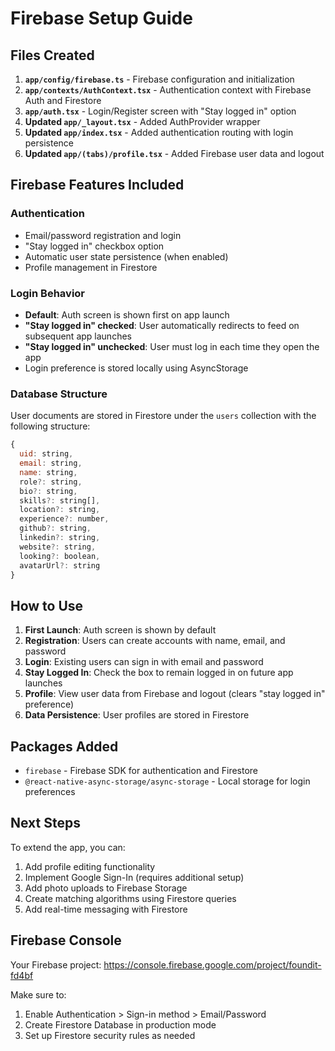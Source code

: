 # Firebase Setup Guide

## Files Created

1. **`app/config/firebase.ts`** - Firebase configuration and initialization
2. **`app/contexts/AuthContext.tsx`** - Authentication context with Firebase Auth and Firestore
3. **`app/auth.tsx`** - Login/Register screen with "Stay logged in" option
4. **Updated `app/_layout.tsx`** - Added AuthProvider wrapper
5. **Updated `app/index.tsx`** - Added authentication routing with login persistence
6. **Updated `app/(tabs)/profile.tsx`** - Added Firebase user data and logout

## Firebase Features Included

### Authentication
- Email/password registration and login
- "Stay logged in" checkbox option
- Automatic user state persistence (when enabled)
- Profile management in Firestore

### Login Behavior
- **Default**: Auth screen is shown first on app launch
- **"Stay logged in" checked**: User automatically redirects to feed on subsequent app launches
- **"Stay logged in" unchecked**: User must log in each time they open the app
- Login preference is stored locally using AsyncStorage

### Database Structure
User documents are stored in Firestore under the `users` collection with the following structure:
```javascript
{
  uid: string,
  email: string,
  name: string,
  role?: string,
  bio?: string,
  skills?: string[],
  location?: string,
  experience?: number,
  github?: string,
  linkedin?: string,
  website?: string,
  looking?: boolean,
  avatarUrl?: string
}
```

## How to Use

1. **First Launch**: Auth screen is shown by default
2. **Registration**: Users can create accounts with name, email, and password
3. **Login**: Existing users can sign in with email and password
4. **Stay Logged In**: Check the box to remain logged in on future app launches
5. **Profile**: View user data from Firebase and logout (clears "stay logged in" preference)
6. **Data Persistence**: User profiles are stored in Firestore

## Packages Added

- `firebase` - Firebase SDK for authentication and Firestore
- `@react-native-async-storage/async-storage` - Local storage for login preferences

## Next Steps

To extend the app, you can:
1. Add profile editing functionality
2. Implement Google Sign-In (requires additional setup)
3. Add photo uploads to Firebase Storage
4. Create matching algorithms using Firestore queries
5. Add real-time messaging with Firestore

## Firebase Console

Your Firebase project: https://console.firebase.google.com/project/foundit-fd4bf

Make sure to:
1. Enable Authentication > Sign-in method > Email/Password
2. Create Firestore Database in production mode
3. Set up Firestore security rules as needed 